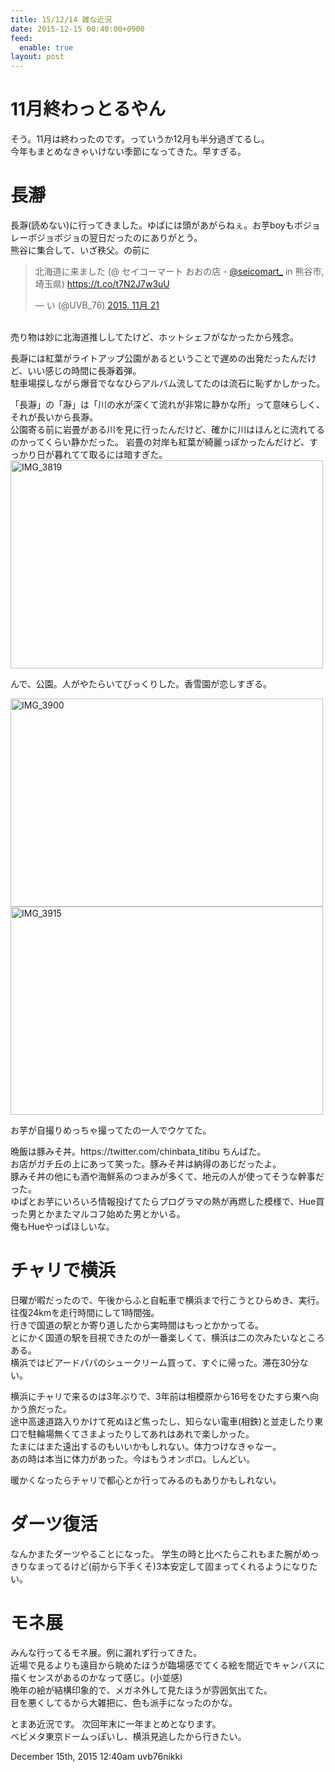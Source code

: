 ```yaml
---
title: 15/12/14 雑な近況
date: 2015-12-15 00:40:00+0900
feed:
  enable: true
layout: post
---
```

<h1>11月終わっとるやん</h1>    <p>      そう。11月は終わったのです。っていうか12月も半分過ぎてるし。<br>      今年もまとめなきゃいけない季節になってきた。早すぎる。    </p>    <h1>長瀞</h1>    <p>      長瀞(読めない)に行ってきました。ゆぱには頭があがらねぇ。お芋boyもボジョレーボジョボジョの翌日だったのにありがとう。<br>      熊谷に集合して、いざ秩父。の前に    </p>    <blockquote class="twitter-tweet" data-cards="hidden" lang="ja">      <p lang="ja" dir="ltr">        北海道に来ました (@ セイコーマート おおの店 -        <a href="https://twitter.com/Seicomart_" target="_blank">@seicomart_</a>        in 熊谷市, 埼玉県)        <a href="https://t.co/t7N2J7w3uU" target="_blank">https://t.co/t7N2J7w3uU</a>      </p>      — い (@UVB_76)      <a href="https://twitter.com/UVB_76/status/667947513220059140" target="_blank">2015, 11月 21</a>    </blockquote>    <p>      <script async src="//platform.twitter.com/widgets.js" charset="utf-8"></script>      <br>      売り物は妙に北海道推ししてたけど、ホットシェフがなかったから残念。    </p>    <p>      長瀞には紅葉がライトアップ公園があるということで遅めの出発だったんだけど、いい感じの時間に長瀞着弾。<br>      駐車場探しながら爆音でななひらアルバム流してたのは流石に恥ずかしかった。    </p>    <p>      「長瀞」の「瀞」は「川の水が深くて流れが非常に静かな所」って意味らしく、それが長いから長瀞。<br>      公園寄る前に岩畳がある川を見に行ったんだけど、確かに川はほんとに流れてるのかってくらい静かだった。      岩畳の対岸も紅葉が綺麗っぽかったんだけど、すっかり日が暮れてて取るには暗すぎた。      <a data-flickr-embed="true" data-footer="true" href="https://www.flickr.com/photos/56290428@N06/22891105563/in/dateposted-public/" title="IMG_3819" target="_blank"><img src="https://farm6.staticflickr.com/5763/22891105563_b0de8d5f38.jpg" width="500" height="333" alt="IMG_3819"></a>      <script async src="//embedr.flickr.com/assets/client-code.js" charset="utf-8"></script>    </p>    <p>んで、公園。人がやたらいてびっくりした。香雪園が恋しすぎる。</p>    <p>      <a data-flickr-embed="true" data-footer="true" href="https://www.flickr.com/photos/56290428@N06/23492120136/in/dateposted-public/" title="IMG_3900" target="_blank"><img src="https://farm1.staticflickr.com/621/23492120136_b79d37a690.jpg" width="500" height="333" alt="IMG_3900"></a>      <script async src="//embedr.flickr.com/assets/client-code.js" charset="utf-8"></script>      <a data-flickr-embed="true" data-footer="true" href="https://www.flickr.com/photos/56290428@N06/23435763341/in/dateposted-public/" title="IMG_3915" target="_blank"><img src="https://farm1.staticflickr.com/638/23435763341_b929f91f22.jpg" width="500" height="333" alt="IMG_3915"></a>      <script async src="//embedr.flickr.com/assets/client-code.js" charset="utf-8"></script>    </p>    <p>お芋が自撮りめっちゃ撮ってたの一人でウケてた。</p>    <p>      晩飯は豚みそ丼。https://twitter.com/chinbata_titibu ちんばた。<br>      お店がガチ丘の上にあって笑った。豚みそ丼は納得のあじだったよ。<br>      豚みそ丼の他にも酒や海鮮系のつまみが多くて、地元の人が使ってそうな幹事だった。<br>      ゆぱとお芋にいろいろ情報投げてたらプログラマの熱が再燃した模様で、Hue買った男とかまたマルコフ始めた男とかいる。<br>      俺もHueやっぱほしいな。    </p>    <h1>チャリで横浜</h1>    <p>      日曜が暇だったので、午後からふと自転車で横浜まで行こうとひらめき、実行。<br>      往復24kmを走行時間にして1時間強。<br>      行きで国道の駅とか寄り道したから実時間はもっとかかってる。<br>      とにかく国道の駅を目視できたのが一番楽しくて、横浜は二の次みたいなところある。<br>      横浜ではビアードパパのシュークリーム買って、すぐに帰った。滞在30分ない。    </p>    <p>      横浜にチャリで来るのは3年ぶりで、3年前は相模原から16号をひたすら東へ向かう旅だった。<br>      途中高速道路入りかけて死ぬほど焦ったし、知らない電車(相鉄)と並走したり東口で駐輪場無くてさまよったりしてあれはあれで楽しかった。<br>      たまにはまた遠出するのもいいかもしれない。体力つけなきゃなー。<br>      あの時は本当に体力があった。今はもうオンボロ。しんどい。    </p>    <p>暖かくなったらチャリで都心とか行ってみるのもありかもしれない。</p>    <h1>ダーツ復活</h1>    <p>      なんかまたダーツやることになった。      学生の時と比べたらこれもまた腕がめっきりなまってるけど(前から下手くそ)3本安定して固まってくれるようになりたい。    </p>    <h1>モネ展</h1>    <p>      みんな行ってるモネ展。例に漏れず行ってきた。<br>      近場で見るよりも遠目から眺めたほうが臨場感でてくる絵を間近でキャンバスに描くセンスがあるのかなって感じ。(小並感)<br>      晩年の絵が結構印象的で、メガネ外して見たほうが雰囲気出てた。<br>      目を悪くしてるから大雑把に、色も派手になったのかな。    </p>    <p>      とまあ近況です。 次回年末に一年まとめとなります。<br>      ベビメタ東京ドームっぽいし、横浜見逃したから行きたい。    </p>    <div id="footer">      <span id="timestamp"> December 15th, 2015 12:40am </span>      <span class="tag">uvb76nikki</span>    </div>
